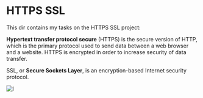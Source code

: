 # HTTPS SSL

This dir contains my tasks on the HTTPS SSL project:

**Hypertext transfer protocol secure** (HTTPS) is the secure version of HTTP, which is the primary protocol used to send data between a web browser and a website. HTTPS is encrypted in order to increase security of data transfer.

SSL, or **Secure Sockets Layer**, is an encryption-based Internet security protocol. 

![l](https://www.x-cart.com/wp-content/uploads/2017/02/http_to_https-1.jpg)
